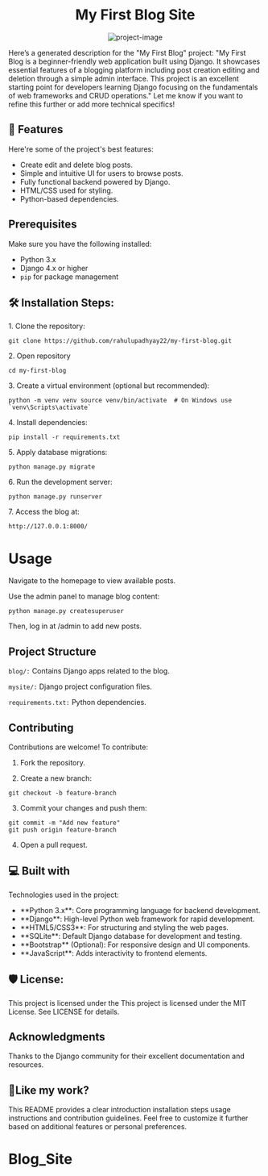 <h1 align="center" id="title">My First Blog Site</h1>

<p align="center"><img src="https://socialify.git.ci/rahulupadhyay22/my-first-blog/image?font=Inter&amp;language=1&amp;name=1&amp;owner=1&amp;pattern=Solid&amp;stargazers=1&amp;theme=Auto" alt="project-image"></p>

<p id="description">Here’s a generated description for the "My First Blog" project: "My First Blog is a beginner-friendly web application built using Django. It showcases essential features of a blogging platform including post creation editing and deletion through a simple admin interface. This project is an excellent starting point for developers learning Django focusing on the fundamentals of web frameworks and CRUD operations." Let me know if you want to refine this further or add more technical specifics!</p>

  
  
<h2>🧐 Features</h2>

Here're some of the project's best features:

*   Create edit and delete blog posts.
*   Simple and intuitive UI for users to browse posts.
*   Fully functional backend powered by Django.
*   HTML/CSS used for styling.
*   Python-based dependencies.
  
## Prerequisites
Make sure you have the following installed:
- Python 3.x
- Django 4.x or higher
- `pip` for package management

<h2>🛠️ Installation Steps:</h2>

<p>1. Clone the repository:</p>

```
git clone https://github.com/rahulupadhyay22/my-first-blog.git
```

<p>2. Open repository</p>

```
cd my-first-blog
```

<p>3. Create a virtual environment (optional but recommended):</p>

```
python -m venv venv source venv/bin/activate  # On Windows use `venv\Scripts\activate`
```

<p>4. Install dependencies:</p>

```
pip install -r requirements.txt
```

<p>5. Apply database migrations:</p>

```
python manage.py migrate
```

<p>6. Run the development server:</p>

```
python manage.py runserver
```

<p>7. Access the blog at:</p>

```
http://127.0.0.1:8000/
```
# Usage
<p>Navigate to the homepage to view available posts.</p>

<p>Use the admin panel to manage blog content:</p>

```
python manage.py createsuperuser
```

<p>Then, log in at /admin to add new posts.</p>

## Project Structure
`blog/:` Contains Django apps related to the blog.

`mysite/:` Django project configuration files.

`requirements.txt:` Python dependencies.

## Contributing
Contributions are welcome! To contribute:

1) Fork the repository.

2) Create a new branch:
```
git checkout -b feature-branch
```
3) Commit your changes and push them:

```
git commit -m "Add new feature"
git push origin feature-branch
```
4) Open a pull request.

<h2>💻 Built with</h2>

Technologies used in the project:

*   \*\*Python 3.x\*\*: Core programming language for backend development.
*   \*\*Django\*\*: High-level Python web framework for rapid development.
*   \*\*HTML5/CSS3\*\*: For structuring and styling the web pages.
*   \*\*SQLite\*\*: Default Django database for development and testing.
*   \*\*Bootstrap\*\* (Optional): For responsive design and UI components.
*   \*\*JavaScript\*\*: Adds interactivity to frontend elements.

<h2>🛡️ License:</h2>
This project is licensed under the This project is licensed under the MIT License. See LICENSE for details.

## Acknowledgments
Thanks to the Django community for their excellent documentation and resources.

<h2>💖Like my work?</h2>

This README provides a clear introduction installation steps usage instructions and contribution guidelines. Feel free to customize it further based on additional features or personal preferences.
# Blog_Site
